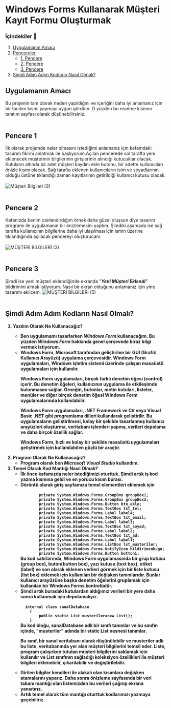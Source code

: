 # Windows Forms Kullanarak Müşteri Kayıt Formu Oluşturmak

### İçindekiler 📄

1. [Uygulamanın Amacı](#uygulamanın-amacı)
2. [Pencereler](.)
   - [1. Pencere](#pencere-1)
   - [2. Pencere](#pencere-2)
   - [3. Pencere](#pencere-3)
3. [Şimdi Adım Adım Kodların Nasıl Olmalı?](#iimdi-adım-adım-kodların-nasıl-olmalı?)
## Uygulamanın Amacı 
Bu projenin tam olarak neden yapıldığını ve içeriğini daha iyi anlamanız için bir tanıtım kısmı yapmayı uygun gördüm. O yüzden bu readme kısmını tanıtım sayfası olarak düşünebilirsiniz.</br> </br> 
## Pencere 1
İlk olarak projemde neler olmasını istediğimi anlamanız için kafamdaki tasarım fikrini anlatmak ile başlıyorum.Açılan pencerede sol tarafta yeni eklenecek müşterinin bilgilerinin girişlerinin alındığı kutucuklar olacak. Kutuların altında bir adet müşteri kaydını ekle butonu, bir adette kullanıcıları önizle kısmı olacak. Sağ tarafta eklenen kullanıcıların isim ve soyadlarının olduğu üstüne tıklandığı zaman kayıtlarının getirildiği kullanıcı kutusu olacak.</br> </br> 
![Müşteri Bilgileri (3)](https://github.com/Abdulsamet192/windows_forms_musteri_kayit_formu/assets/97125423/82bef372-5fc7-439b-a97d-f8957a13c04f) </br> </br> 
## Pencere 2
Kafanızda benim canlandırdığım örnek daha güzel oluşsun diye tasarım programı ile uygulamanın bir önizlemesini yaptım. Şimdiki aşamada ise sağ tarafta kullanıcının bilgilerine daha iyi ulaşılması için ismin üzerine tıklandığında açılacak pencereyi oluşturucam. </br> </br> 
![MÜŞTERİ BİLGİLERİ (3)](https://github.com/Abdulsamet192/windows_forms_musteri_kayit_formu/assets/97125423/d0bed57b-11f6-4399-bd0e-cfeb4aac40f1) </br> </br> 
## Pencere 3
Şimdi ise yeni müşteri eklendiğinde ekranda "<em><strong>Yeni Müşteri Eklendi</strong></em>" bildirimini almak istiyorum. Nasıl bir ekran olduğunu anlamanız için yine tasarımı eklicem.
![MÜŞTERİ BİLGİLERİ (5)](https://github.com/Abdulsamet192/windows_forms_musteri_kayit_formu/assets/97125423/075a505d-32a4-43d6-8ff0-319c582c0fef)</br> </br> 
## Şimdi Adım Adım Kodların Nasıl Olmalı?
<strong><ol>
  <li>Yazılım Olarak Ne Kullanacağız?</li>
      <ul>
      <li>Ben uygulamamı tasarlarken <em><strong>Windows Form</strong></em> kullanacağım. Bu yüzden <em><strong>Windows Form</strong></em> hakkında genel çerçevede biraz bilgi vermek istiyorum.  </li>
      <li>Windows Form, Microsoft tarafından geliştirilen bir GUI (Grafik Kullanıcı Arayüzü) uygulama çerçevesidir. Windows Form uygulamaları, Windows işletim sistemi üzerinde çalışan masaüstü uygulamaları için kullanılır.

Windows Form uygulamaları, birçok farklı denetim öğesi (control) içerir. Bu denetim öğeleri, kullanıcının uygulama ile etkileşimde bulunmasını sağlar. Örneğin, butonlar, metin kutuları, listeler, menüler ve diğer birçok denetim öğesi Windows Form uygulamalarında kullanılabilir.

Windows Form uygulamaları, .NET Framework ve C# veya Visual Basic .NET gibi programlama dilleri kullanılarak geliştirilir. Bu uygulamaların geliştirilmesi, kolay bir şekilde tasarlanmış kullanıcı arayüzleri oluşturma, veritabanı işlemleri yapma, verileri depolama ve daha birçok özellik sağlar.

Windows Form, hızlı ve kolay bir şekilde masaüstü uygulamaları geliştirmek için kullanılabilen güçlü bir araçtır.</li>
    </ul>
  <li>Program Olarak Ne Kullanacağız?
  <ul>
      <li>Program olarak ben <em><strong>Microsoft Visual Studio</strong></em> kullandım.</li>
    </ul>
  </li>
  <li>Temel Olarak Kod Mantığı Nasıl Olmalı?
    <ul>
      <li>İlk önce kafamızda neler istediğimizi oturttuk. Şimdi artık iş kod yazma kısmına geldi ve en yorucu kısım burası.</li>
      <li>Görüntü olarak giriş sayfamıza temel elementleri eklemek için </br>
    <code>
        private System.Windows.Forms.GroupBox groupBox1;
        private System.Windows.Forms.GroupBox groupBox2;
        private System.Windows.Forms.Button btn_ekle;
        private System.Windows.Forms.TextBox txt_tel;
        private System.Windows.Forms.Label label4;
        private System.Windows.Forms.TextBox txt_email;
        private System.Windows.Forms.Label label3;
        private System.Windows.Forms.TextBox txt_soyad;
        private System.Windows.Forms.Label label2;
        private System.Windows.Forms.TextBox txt_ad;
        private System.Windows.Forms.Label label1;
        private System.Windows.Forms.ListBox lst_musteriler;
        private System.Windows.Forms.NotifyIcon bildirimcubugu;
        private System.Windows.Forms.Button button1;</code>
  </br> Bu kod satırlarında, Windows Form uygulamasında bir grup kutusu (group box), buton(button box), yazı kutusu (text box), etiket (label) ve son olarak eklenen verileri görmek için bir liste kutusu (list box) eklemek için kullanılan bir değişken tanımlarıdır. Bunlar kullanıcı arayüzüne başka denetim öğelerini gruplamak için kullanılan bir Windows Forms kontrolüdür. 
  </li>
   <li>Şimdi artık buradaki kutulardan aldığımız verileri bir yere daha sonra kullanmak için depolamalıyız. </br>
    <code>
  internal class sanalDatabase
    {
        public static List<Musteri> musteriler=new List<Musteri>();
    }</code>
  </br> Bu kod bloğu, sanalDatabase adlı bir sınıfı tanımlar ve bu sınıfın içinde, "musteriler" adında bir static List<Musteri> nesnesi tanımlar.

Bu sınıf, bir sanal veritabanı olarak düşünülebilir ve musteriler adlı bu liste, veritabanında yer alan müşteri bilgilerini temsil eder. Liste, program çalışırken tutulan müşteri bilgilerini saklamak için kullanılır ve List<T> sınıfının sağladığı koleksiyon özellikleri ile müşteri bilgileri eklenebilir, çıkarılabilir ve değiştirilebilir.
</li>
   <li>Girilen bilgiler kendileri ile alakalı olan kısımlara değişken atamalarını yaparız. Daha sonra önizleme sayfasında bir veri tabanı mantığı olan listemizden bu verileri çağırıp ekrana yansıtırız.</li>
  <li>Artık temel olarak tüm mantığı oturttuk kodlarımızı yazmaya geçebiliriz.</li>
    </ul>
  </li>
  
</ol></strong>

